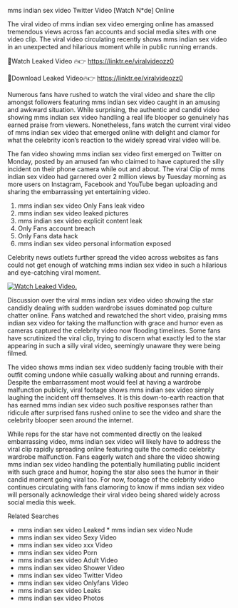 ﻿mms indian sex video Twitter Video [Watch N*de] Online

The viral video of ﻿mms indian sex video emerging online has amassed tremendous views across fan accounts and social media sites with one video clip. The viral video circulating recently shows ﻿mms indian sex video in an unexpected and hilarious moment while in public running errands. 

🔴Watch Leaked Video 🔥👉  https://linktr.ee/viralvideozz0 

🔴Download Leaked Video🔥👉  https://linktr.ee/viralvideozz0 

Numerous fans have rushed to watch the viral video and share the clip amongst followers featuring ﻿mms indian sex video caught in an amusing and awkward situation. While surprising, the authentic and candid video showing ﻿mms indian sex video handling a real life blooper so genuinely has earned praise from viewers. Nonetheless, fans watch the current viral video of ﻿mms indian sex video that emerged online with delight and clamor for what the celebrity icon’s reaction to the widely spread viral video will be.

The fan video showing ﻿mms indian sex video first emerged on Twitter on Monday, posted by an amused fan who claimed to have captured the silly incident on their phone camera while out and about. The viral Clip of ﻿mms indian sex video had garnered over 2 million views by Tuesday morning as more users on Instagram, Facebook and YouTube began uploading and sharing the embarrassing yet entertaining video. 

1. ﻿mms indian sex video Only Fans leak video
2. ﻿mms indian sex video leaked pictures
3. ﻿mms indian sex video explicit content leak
4. Only Fans account breach
5. Only Fans data hack
6. ﻿mms indian sex video personal information exposed

Celebrity news outlets further spread the video across websites as fans could not get enough of watching ﻿mms indian sex video in such a hilarious and eye-catching viral moment. 

[![Watch Leaked Video.](https://miro.medium.com/v2/resize:fit:828/format:webp/1*cilzJN44JGOrTw9NJCrNHA.gif "Watch Leaked Video")](https://linktr.ee/viralvideozz0)

Discussion over the viral ﻿mms indian sex video video showing the star candidly dealing with sudden wardrobe issues dominated pop culture chatter online. Fans watched and rewatched the short video, praising ﻿mms indian sex video for taking the malfunction with grace and humor even as cameras captured the celebrity video now flooding timelines. Some fans have scrutinized the viral clip, trying to discern what exactly led to the star appearing in such a silly viral video, seemingly unaware they were being filmed.

The video shows ﻿mms indian sex video suddenly facing trouble with their outfit coming undone while casually walking about and running errands. Despite the embarrassment most would feel at having a wardrobe malfunction publicly, viral footage shows ﻿mms indian sex video simply laughing the incident off themselves. It is this down-to-earth reaction that has earned ﻿mms indian sex video such positive responses rather than ridicule after surprised fans rushed online to see the video and share the celebrity blooper seen around the internet.  

While reps for the star have not commented directly on the leaked embarrassing video, ﻿mms indian sex video will likely have to address the viral clip rapidly spreading online featuring quite the comedic celebrity wardrobe malfunction. Fans eagerly watch and share the video showing ﻿mms indian sex video handling the potentially humiliating public incident with such grace and humor, hoping the star also sees the humor in their candid moment going viral too. For now, footage of the celebrity video continues circulating with fans clamoring to know if ﻿mms indian sex video will personally acknowledge their viral video being shared widely across social media this week.

Related Searches
* ﻿mms indian sex video Leaked
﻿* mms indian sex video Nude
* ﻿mms indian sex video Sexy Video
* ﻿mms indian sex video xxx Video
* ﻿mms indian sex video Porn
* ﻿mms indian sex video Adult Video
* ﻿mms indian sex video Shower Video
* ﻿mms indian sex video Twitter Video
* ﻿mms indian sex video Onlyfans Video
* ﻿mms indian sex video Leaks
* ﻿mms indian sex video Photos
